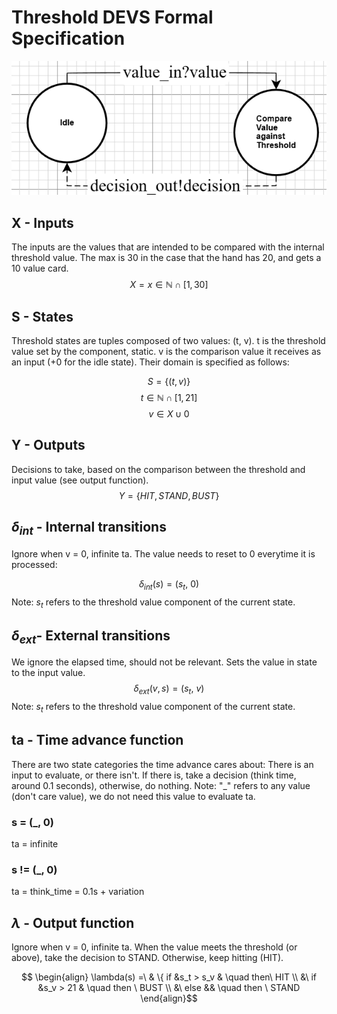 # Threshold DEVS Formal Specification
![threshold model](threshold.png)

## X - Inputs
The inputs are the values that are intended to be compared with the internal threshold value. 
The max is 30 in the case that the hand has 20, and gets a 10 value card.
$$ X = x \in \mathbb{N} \cap [1, 30]$$

## S - States
Threshold states are tuples composed of two values: (t, v). t is the threshold value set by the component, static. 
v is the comparison value it receives as an input (+0 for the idle state). Their domain is specified as follows:

$$ S = \{(t,v)\} $$
$$ t \in \mathbb{N} \cap [1, 21]$$
$$ v \in X \cup{0}$$

## Y - Outputs
Decisions to take, based on the comparison between the threshold and input value (see output function).
$$ Y = \{HIT, STAND, BUST\} $$

## $\delta_{int}$ - Internal transitions
Ignore when v = 0, infinite ta. The value needs to reset to 0 everytime it is processed:

$$ \delta_{int}(s)= (s_t,\ 0)$$
Note: $s_t$ refers to the threshold value component of the current state.

## $\delta_{ext}$- External transitions
We ignore the elapsed time, should not be relevant. Sets the value in state to the input value.
$$ \delta_{ext}(v, s)= (s_t,\ v)$$
Note: $s_t$ refers to the threshold value component of the current state.

## ta - Time advance function
There are two state categories the time advance cares about: There is an input to evaluate, or there isn't. 
If there is, take a decision (think time, around 0.1 seconds), otherwise, do nothing. 
Note: "_" refers to any value (don't care value), we do not need this value to evaluate ta.

### s = (_, 0)
ta = infinite
### s != (_, 0)
ta = think_time = 0.1s + variation

## $\lambda$ - Output function
Ignore when v = 0, infinite ta. When the value meets the threshold (or above), take the decision to STAND. 
Otherwise, keep hitting (HIT).

$$ \begin{align}
\lambda(s) =\ & \{ if  &s_t > s_v & \quad then\ HIT \\
&\ if  &s_v > 21 & \quad then \ BUST \\
&\ else && \quad then \ STAND
\end{align}$$ 